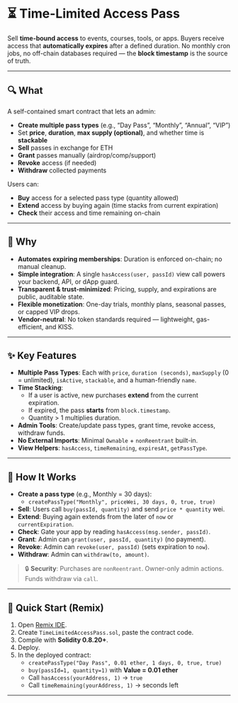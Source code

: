 # ⏳ Time-Limited Access Pass 

Sell **time-bound access** to events, courses, tools, or apps. Buyers receive access that **automatically expires** after a defined duration. No monthly cron jobs, no off-chain databases required — the **block timestamp** is the source of truth.

---
 
## 🔍 What

A self-contained smart contract that lets an admin:

- **Create multiple pass types** (e.g., “Day Pass”, “Monthly”, “Annual”, “VIP”)
- Set **price**, **duration**, **max supply (optional)**, and whether time is **stackable**
- **Sell** passes in exchange for ETH
- **Grant** passes manually (airdrop/comp/support)
- **Revoke** access (if needed)
- **Withdraw** collected payments

Users can:

- **Buy** access for a selected pass type (quantity allowed)
- **Extend** access by buying again (time stacks from current expiration)
- **Check** their access and time remaining on-chain

---

## 🤔 Why

- **Automates expiring memberships**: Duration is enforced on-chain; no manual cleanup.
- **Simple integration**: A single `hasAccess(user, passId)` view call powers your backend, API, or dApp guard.
- **Transparent & trust-minimized**: Pricing, supply, and expirations are public, auditable state.
- **Flexible monetization**: One-day trials, monthly plans, seasonal passes, or capped VIP drops.
- **Vendor-neutral**: No token standards required — lightweight, gas-efficient, and KISS.

---

## ✨ Key Features

- **Multiple Pass Types**: Each with `price`, `duration (seconds)`, `maxSupply` (0 = unlimited), `isActive`, `stackable`, and a human-friendly `name`.
- **Time Stacking**:
  - If a user is active, new purchases **extend** from the current expiration.
  - If expired, the pass **starts** from `block.timestamp`.
  - Quantity > 1 multiplies duration.
- **Admin Tools**: Create/update pass types, grant time, revoke access, withdraw funds.
- **No External Imports**: Minimal `Ownable` + `nonReentrant` built-in.
- **View Helpers**: `hasAccess`, `timeRemaining`, `expiresAt`, `getPassType`.

---

## 🧩 How It Works

- **Create a pass type** (e.g., Monthly = 30 days):
  - `createPassType("Monthly", priceWei, 30 days, 0, true, true)`
- **Sell**: Users call `buy(passId, quantity)` and send `price * quantity` wei.
- **Extend**: Buying again extends from the later of `now` or `currentExpiration`.
- **Check**: Gate your app by reading `hasAccess(msg.sender, passId)`.
- **Grant**: Admin can `grant(user, passId, quantity)` (no payment).
- **Revoke**: Admin can `revoke(user, passId)` (sets expiration to `now`).
- **Withdraw**: Admin can `withdraw(to, amount)`.

> 🔒 **Security**: Purchases are `nonReentrant`. Owner-only admin actions. Funds withdraw via `call`.

---

## 🚀 Quick Start (Remix)

1. Open [Remix IDE](https://remix.ethereum.org/).
2. Create `TimeLimitedAccessPass.sol`, paste the contract code.
3. Compile with **Solidity 0.8.20+**.
4. Deploy.
5. In the deployed contract:
   - `createPassType("Day Pass", 0.01 ether, 1 days, 0, true, true)`
   - `buy(passId=1, quantity=1)` with **Value = 0.01 ether**
   - Call `hasAccess(yourAddress, 1)` → `true`
   - Call `timeRemaining(yourAddress, 1)` → seconds left

---
